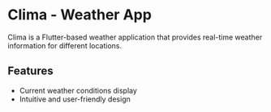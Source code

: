 # Clima - Weather App

Clima is a Flutter-based weather application that provides real-time weather information for different locations.

## Features

- Current weather conditions display
- Intuitive and user-friendly design
